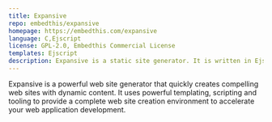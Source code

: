 ```yaml
---
title: Expansive
repo: embedthis/expansive
homepage: https://embedthis.com/expansive
language: C,Ejscript
license: GPL-2.0, Embedthis Commercial License
templates: Ejscript
description: Expansive is a static site generator. It is written in Ejscript, and is blazing fast.
---
```


Expansive is a powerful web site generator that quickly creates compelling web sites with dynamic content.
It uses powerful templating, scripting and tooling to provide a complete web site creation environment
to accelerate your web application development.
